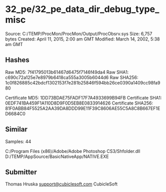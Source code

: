 32_pe/32_pe_data_dir_debug_type_misc
====================================

Source:  C:/TEMP/ProcMon/ProcMon/Output/ProcObsrv.sys
Size:  6,757 bytes
Created:  April 11, 2015, 2:00 am GMT
Modified:  March 14, 2002, 5:38 am GMT

Hashes
------

Raw MD5:  7f41795013b61467d6475f7146f49da4
Raw SHA1:  c690c72a125e7e8979b6418ca555a3005b6044d6
Raw SHA256:  1c0f826885c42bdcf1302153f7e281b25846f594bb26ce0390a1409cc98fa980

Certificate MD5:  1DD73BDAE75FADF17F7A4933699B94FB
Certificate SHA1:  0EDF741BA459F1A110D8D9F0D5EB8E0833914626
Certificate SHA256:  81F0ABB84F5525A2AA39DA8DDD99E11F39C8606AE55C5A8C8B667EF1ED6684C0

Similar
-------

Samples:  44

C:/Program Files (x86)/Adobe/Adobe Photoshop CS3/Shfolder.dll
D:/TEMP/AppSource/BasicNativeApp/NATIVE.EXE

Submitter
---------

Thomas Hruska
support@cubiclesoft.com
CubicleSoft
